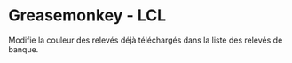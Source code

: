 # Greasemonkey - LCL

Modifie la couleur des relevés déjà téléchargés dans la liste des relevés de banque.
